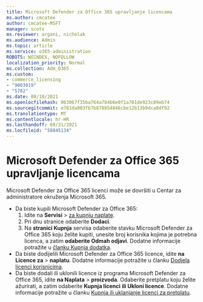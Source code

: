 ```yaml
---
title: Microsoft Defender za Office 365 upravljanje licencama
ms.author: cmcatee
author: cmcatee-MSFT
manager: scotv
ms.reviewer: argani, nicholak
ms.audience: Admin
ms.topic: article
ms.service: o365-administration
ROBOTS: NOINDEX, NOFOLLOW
localization_priority: Normal
ms.collection: Adm_O365
ms.custom:
- commerce_licensing
- "9003019"
- "5782"
ms.date: 08/10/2021
ms.openlocfilehash: 063067f35ba764a784b6e0f1a701de923c89eb74
ms.sourcegitcommit: e781da003fb7b878854846cbe12b13b9dca8df92
ms.translationtype: MT
ms.contentlocale: hr-HR
ms.lasthandoff: 08/31/2021
ms.locfileid: "58845134"
---
```

# <a name="microsoft-defender-for-office-365-license-management"></a>Microsoft Defender za Office 365 upravljanje licencama

Microsoft Defender za Office 365 licenci može se dovršiti u Centar za administratore okruženja Microsoft 365.

- Da biste kupili Microsoft Defender za Office 365:
    1. Idite na **Servisi**  >  [za kupnju naplate](https://go.microsoft.com/fwlink/p/?linkid=868433).
    2. Pri dnu stranice odaberite **Dodaci**.
    3. Na **stranici Kupnja** servisa odaberite stavku Microsoft Defender za Office 365 koju želite kupiti, unesite broj korisnika kojima je potrebna licenca, a zatim **odaberite Odmah odjavi**. Dodatne informacije potražite u [članku Kupnja dodatka](https://docs.microsoft.com/microsoft-365/commerce/buy-or-edit-an-add-on).
- Da biste dodijelili Microsoft Defender za Office 365 licence, idite **na Licence za**  >  **naplatu**. Dodatne informacije potražite u članku [Dodjela licenci korisnicima](https://docs.microsoft.com/microsoft-365/admin/manage/assign-licenses-to-users).
- Da biste dodali ili uklonili licence iz programa Microsoft Defender za Office 365, idite **na Naplata**  >  **proizvoda**. Odaberite pretplatu koju želite ažurirati, a zatim odaberite **Kupnja licenci** **ili Ukloni licence**. Dodatne informacije potražite u članku [Kupnja ili uklanjanje licenci za pretplatu](https://docs.microsoft.com/microsoft-365/commerce/licenses/buy-licenses).